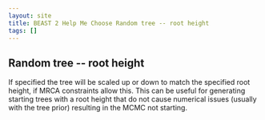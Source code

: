 ```yaml
---
layout: site
title: BEAST 2 Help Me Choose Random tree -- root height
tags: []
---
```


## Random tree -- root height

If specified the tree will be scaled up or down to match the specified root height, if MRCA constraints allow this.
This can be useful for generating starting trees with a root height that do not cause numerical issues (usually with the tree prior) resulting in the MCMC not starting.
